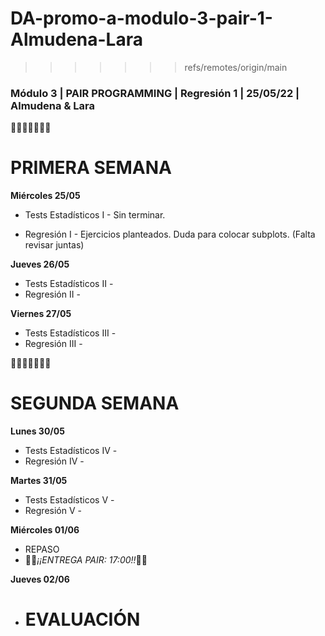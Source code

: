 # DA-promo-a-modulo-3-pair-1-Almudena-Lara

> > > > > > > refs/remotes/origin/main

### Módulo 3 | PAIR PROGRAMMING | Regresión 1 | 25/05/22 | Almudena & Lara

👩🏽‍🦰👩🏽‍🦱💬

# PRIMERA SEMANA

**Miércoles 25/05**

- Tests Estadísticos I - Sin terminar.

- Regresión I - Ejercicios planteados. Duda para colocar subplots. (Falta revisar juntas)

**Jueves 26/05**

- Tests Estadísticos II -
- Regresión II -

**Viernes 27/05**

- Tests Estadísticos III -
- Regresión III -

👩🏽‍🦰👩🏽‍🦱💬

# SEGUNDA SEMANA

**Lunes 30/05**

- Tests Estadísticos IV -
- Regresión IV -

**Martes 31/05**

- Tests Estadísticos V -
- Regresión V -

**Miércoles 01/06**

- REPASO
- 🚒🚒*¡¡ENTREGA PAIR: 17:00!!*🚒🚒

**Jueves 02/06**

- # EVALUACIÓN
